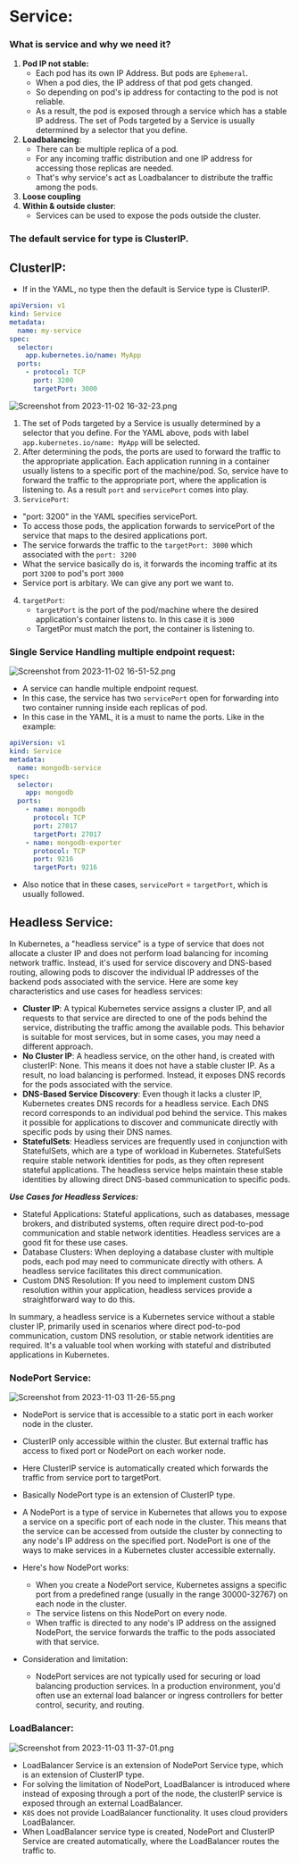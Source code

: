 # Service:
### What is service and why we need it?
1. **Pod IP not stable:**
   - Each pod has its own IP Address. But pods are `Ephemeral`. 
   - When a pod dies, the IP address of that pod gets changed.
   - So depending on pod's ip address for contacting to the pod is not reliable.
   - As a result, the pod is exposed through a service which has a stable IP address. The set of Pods targeted by a Service is usually determined by a selector that you define.
2. **Loadbalancing**:
    - There can be multiple replica of a pod.
    - For any incoming traffic distribution and one IP address for accessing those replicas are needed.
    - That's why service's act as Loadbalancer to distribute the traffic among the pods.
3. **Loose coupling**
4. **Within & outside cluster**:
   - Services can be used to expose the pods outside the cluster.

### The default service for type is ClusterIP.
## ClusterIP:
- If in the YAML, no type then the default is Service type is ClusterIP.
```yaml
apiVersion: v1
kind: Service
metadata:
  name: my-service
spec:
  selector:
    app.kubernetes.io/name: MyApp
  ports:
    - protocol: TCP
      port: 3200
      targetPort: 3000
```
![Screenshot from 2023-11-02 16-32-23.png](..%2F..%2Fimages%2FScreenshot%20from%202023-11-02%2016-32-23.png)

1. The set of Pods targeted by a Service is usually determined by a selector that you define. For the YAML above, pods with label `app.kubernetes.io/name: MyApp` will be selected.
2. After determining the pods, the ports are used to forward the traffic to the appropriate application. Each application running in a container usually listens to a specific port of the machine/pod. So, service have to forward the traffic to the appropriate port, where the application is listening to. As a result `port` and `servicePort` comes into play.
3. `ServicePort`: 
  - "port: 3200" in the YAML specifies servicePort. 
  - To access those pods, the application forwards to servicePort of the service that maps to the desired applications port.
  - The service forwards the traffic to the `targetPort: 3000` which associated with the `port: 3200`
  - What the service basically do is, it forwards the incoming traffic at its port `3200` to pod's port `3000`  
  - Service port is arbitary. We can give any port we want to.
4. `targetPort`:
   - `targetPort` is the port of the pod/machine where the desired application's container listens to. In this case it is `3000`
   - TargetPor must match the port, the container is listening to.

### Single Service Handling multiple endpoint request:
![Screenshot from 2023-11-02 16-51-52.png](..%2F..%2Fimages%2FScreenshot%20from%202023-11-02%2016-51-52.png)
- A service can handle multiple endpoint request.
- In this case, the service has two `servicePort` open for forwarding into two container running inside each replicas of pod.
- In this case in the YAML, it is a must to name the ports. Like in the example:
```yaml
apiVersion: v1
kind: Service
metadata:
  name: mongodb-service
spec:
  selector:
    app: mongodb
  ports:
    - name: mongodb  
      protocol: TCP
      port: 27017
      targetPort: 27017
    - name: mongodb-exporter
      protocol: TCP
      port: 9216
      targetPort: 9216
```
- Also notice that in these cases, `servicePort` = `targetPort`, which is usually followed.

## Headless Service:
In Kubernetes, a "headless service" is a type of service that does not allocate a cluster IP and does not perform load balancing for incoming network traffic. Instead, it's used for service discovery and DNS-based routing, allowing pods to discover the individual IP addresses of the backend pods associated with the service. Here are some key characteristics and use cases for headless services:
- **Cluster IP**: A typical Kubernetes service assigns a cluster IP, and all requests to that service are directed to one of the pods behind the service, distributing the traffic among the available pods. This behavior is suitable for most services, but in some cases, you may need a different approach.
- **No Cluster IP**: A headless service, on the other hand, is created with clusterIP: None. This means it does not have a stable cluster IP. As a result, no load balancing is performed. Instead, it exposes DNS records for the pods associated with the service.
- **DNS-Based Service Discovery**: Even though it lacks a cluster IP, Kubernetes creates DNS records for a headless service. Each DNS record corresponds to an individual pod behind the service. This makes it possible for applications to discover and communicate directly with specific pods by using their DNS names.
- **StatefulSets**: Headless services are frequently used in conjunction with StatefulSets, which are a type of workload in Kubernetes. StatefulSets require stable network identities for pods, as they often represent stateful applications. The headless service helps maintain these stable identities by allowing direct DNS-based communication to specific pods.

_**Use Cases for Headless Services:**_
- Stateful Applications: Stateful applications, such as databases, message brokers, and distributed systems, often require direct pod-to-pod communication and stable network identities. Headless services are a good fit for these use cases.
- Database Clusters: When deploying a database cluster with multiple pods, each pod may need to communicate directly with others. A headless service facilitates this direct communication.
- Custom DNS Resolution: If you need to implement custom DNS resolution within your application, headless services provide a straightforward way to do this.

In summary, a headless service is a Kubernetes service without a stable cluster IP, primarily used in scenarios where direct pod-to-pod communication, custom DNS resolution, or stable network identities are required. It's a valuable tool when working with stateful and distributed applications in Kubernetes.

### NodePort Service:
![Screenshot from 2023-11-03 11-26-55.png](..%2F..%2Fimages%2FScreenshot%20from%202023-11-03%2011-26-55.png)

- NodePort is service that is accessible to a static port in each worker node in the cluster.
- ClusterIP only accessible within the cluster. But external traffic has access to fixed port or NodePort on each worker node.
- Here ClusterIP service is automatically created which forwards the traffic from service port to targetPort.
- Basically NodePort type is an extension of ClusterIP type.

- A NodePort is a type of service in Kubernetes that allows you to expose a service on a specific port of each node in the cluster. This means that the service can be accessed from outside the cluster by connecting to any node's IP address on the specified port. NodePort is one of the ways to make services in a Kubernetes cluster accessible externally.
- Here's how NodePort works:
  - When you create a NodePort service, Kubernetes assigns a specific port from a predefined range (usually in the range 30000-32767) on each node in the cluster.
  - The service listens on this NodePort on every node.
  - When traffic is directed to any node's IP address on the assigned NodePort, the service forwards the traffic to the pods associated with that service.
- Consideration and limitation:
  - NodePort services are not typically used for securing or load balancing production services. In a production environment, you'd often use an external load balancer or ingress controllers for better control, security, and routing.


### LoadBalancer:
![Screenshot from 2023-11-03 11-37-01.png](..%2F..%2Fimages%2FScreenshot%20from%202023-11-03%2011-37-01.png)
- LoadBalancer Service  is an extension of NodePort Service type, which is an extension of ClusterIP type.
- For solving the limitation of NodePort, LoadBalancer is introduced where instead of exposing through a port of the node, the clusterIP service is exposed through an external LoadBalancer.
- `K8S` does not provide LoadBalancer functionality. It uses cloud providers LoadBalancer.
- When LoadBalancer service type is created, NodePort and ClusterIP Service are created automatically, where the LoadBalancer routes the traffic to. 